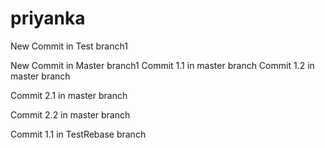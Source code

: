 # priyanka
New Commit in Test branch1

New Commit in Master branch1
Commit 1.1 in master branch
Commit 1.2 in master branch

Commit 2.1 in master branch

Commit 2.2 in master branch

Commit 1.1 in TestRebase branch